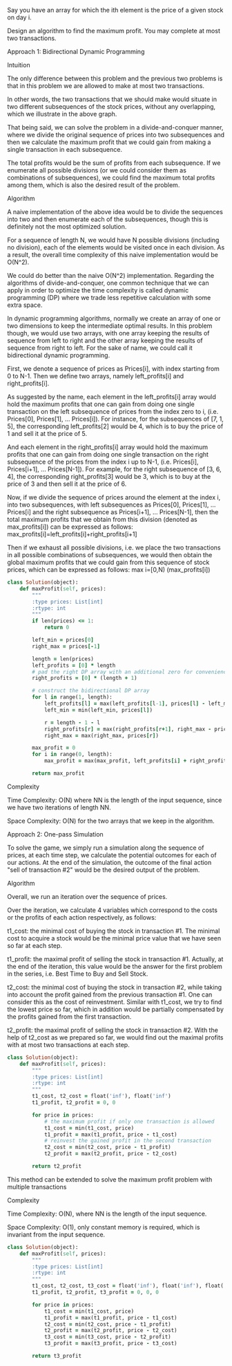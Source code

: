 Say you have an array for which the ith element is the price of a given stock on day i.

Design an algorithm to find the maximum profit. You may complete at most two transactions.

Approach 1: Bidirectional Dynamic Programming

Intuition

The only difference between this problem and the previous two problems is that in this problem we are allowed to make at most two transactions.

In other words, the two transactions that we should make would situate in two different subsequences of the stock prices, without any overlapping, which we illustrate in the above graph.

That being said, we can solve the problem in a divide-and-conquer manner, where we divide the original sequence of prices into two subsequences and then we calculate the maximum profit that we could gain from making a single transaction in each subsequence.

The total profits would be the sum of profits from each subsequence. If we enumerate all possible divisions (or we could consider them as combinations of subsequences), we could find the maximum total profits among them, which is also the desired result of the problem.

Algorithm

A naive implementation of the above idea would be to divide the sequences into two and then enumerate each of the subsequences, though this is definitely not the most optimized solution.

For a sequence of length N, we would have N possible divisions (including no division), each of the elements would be visited once in each division. As a result, the overall time complexity of this naive implementation would be O(N^2).

We could do better than the naive O(N^2) implementation. Regarding the algorithms of divide-and-conquer, one common technique that we can apply in order to optimize the time complexity is called dynamic programming (DP) where we trade less repetitive calculation with some extra space.

In dynamic programming algorithms, normally we create an array of one or two dimensions to keep the intermediate optimal results. In this problem though, we would use two arrays, with one array keeping the results of sequence from left to right and the other array keeping the results of sequence from right to left. For the sake of name, we could call it bidirectional dynamic programming.

First, we denote a sequence of prices as Prices[i], with index starting from 0 to N-1. Then we define two arrays, namely left_profits[i] and right_profits[i].

As suggested by the name, each element in the left_profits[i] array would hold the maximum profits that one can gain from doing one single transaction on the left subsequence of prices from the index zero to i, (i.e. Prices[0], Prices[1], ... Prices[i]). For instance, for the subsequences of [7, 1, 5], the corresponding left_profits[2] would be 4, which is to buy the price of 1 and sell it at the price of 5.

And each element in the right_profits[i] array would hold the maximum profits that one can gain from doing one single transaction on the right subsequence of the prices from the index i up to N-1, (i.e. Prices[i], Prices[i+1], ... Prices[N-1]). For example, for the right subsequence of [3, 6, 4], the corresponding right_profits[3] would be 3, which is to buy at the price of 3 and then sell it at the price of 6.

Now, if we divide the sequence of prices around the element at the index i, into two subsequences, with left subsequences as Prices[0], Prices[1], ... Prices[i] and the right subsequence as Prices[i+1], ... Prices[N-1], then the total maximum profits that we obtain from this division (denoted as max_profits[i]) can be expressed as follows: max_profits[i]=left_profits[i]+right_profits[i+1]

Then if we exhaust all possible divisions, i.e. we place the two transactions in all possible combinations of subsequences, we would then obtain the global maximum profits that we could gain from this sequence of stock prices, which can be expressed as follows: max 
i=[0,N) (max_profits[i])

```ruby
class Solution(object):
    def maxProfit(self, prices):
        """
        :type prices: List[int]
        :rtype: int
        """
        if len(prices) <= 1:
            return 0

        left_min = prices[0]
        right_max = prices[-1]

        length = len(prices)
        left_profits = [0] * length
        # pad the right DP array with an additional zero for convenience.
        right_profits = [0] * (length + 1)

        # construct the bidirectional DP array
        for l in range(1, length):
            left_profits[l] = max(left_profits[l-1], prices[l] - left_min)
            left_min = min(left_min, prices[l])

            r = length - 1 - l
            right_profits[r] = max(right_profits[r+1], right_max - prices[r])
            right_max = max(right_max, prices[r])

        max_profit = 0
        for i in range(0, length):
            max_profit = max(max_profit, left_profits[i] + right_profits[i+1])

        return max_profit
```

Complexity

Time Complexity: O(N) where NN is the length of the input sequence, since we have two iterations of length NN.

Space Complexity: O(N) for the two arrays that we keep in the algorithm.

Approach 2: One-pass Simulation

To solve the game, we simply run a simulation along the sequence of prices, at each time step, we calculate the potential outcomes for each of our actions. At the end of the simulation, the outcome of the final action "sell of transaction #2" would be the desired output of the problem.

Algorithm

Overall, we run an iteration over the sequence of prices.

Over the iteration, we calculate 4 variables which correspond to the costs or the profits of each action respectively, as follows:

t1_cost: the minimal cost of buying the stock in transaction #1. The minimal cost to acquire a stock would be the minimal price value that we have seen so far at each step.

t1_profit: the maximal profit of selling the stock in transaction #1. Actually, at the end of the iteration, this value would be the answer for the first problem in the series, i.e. Best Time to Buy and Sell Stock.

t2_cost: the minimal cost of buying the stock in transaction #2, while taking into account the profit gained from the previous transaction #1. One can consider this as the cost of reinvestment. Similar with t1_cost, we try to find the lowest price so far, which in addition would be partially compensated by the profits gained from the first transaction.

t2_profit: the maximal profit of selling the stock in transaction #2. With the help of t2_cost as we prepared so far, we would find out the maximal profits with at most two transactions at each step.

```ruby
class Solution(object):
    def maxProfit(self, prices):
        """
        :type prices: List[int]
        :rtype: int
        """
        t1_cost, t2_cost = float('inf'), float('inf')
        t1_profit, t2_profit = 0, 0

        for price in prices:
            # the maximum profit if only one transaction is allowed
            t1_cost = min(t1_cost, price)
            t1_profit = max(t1_profit, price - t1_cost)
            # reinvest the gained profit in the second transaction
            t2_cost = min(t2_cost, price - t1_profit)
            t2_profit = max(t2_profit, price - t2_cost)

        return t2_profit
```




This method can be extended to solve the maximum profit problem with multiple transactions

Complexity

Time Complexity: O(N), where NN is the length of the input sequence.

Space Complexity: O(1), only constant memory is required, which is invariant from the input sequence.

```ruby
class Solution(object):
    def maxProfit(self, prices):
        """
        :type prices: List[int]
        :rtype: int
        """
        t1_cost, t2_cost, t3_cost = float('inf'), float('inf'), float('inf')
        t1_profit, t2_profit, t3_profit = 0, 0, 0

        for price in prices:
            t1_cost = min(t1_cost, price)
            t1_profit = max(t1_profit, price - t1_cost)
            t2_cost = min(t2_cost, price - t1_profit)
            t2_profit = max(t2_profit, price - t2_cost)
            t3_cost = min(t3_cost, price - t2_profit)
            t3_profit = max(t3_profit, price - t3_cost)

        return t3_profit
```

